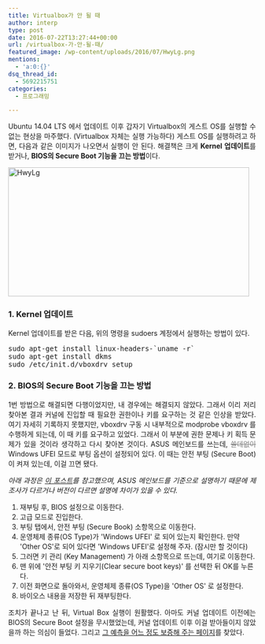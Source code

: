 ```yaml
---
title: Virtualbox가 안 될 때
author: interp
type: post
date: 2016-07-22T13:27:44+00:00
url: /virtualbox-가-안-될-때/
featured_image: /wp-content/uploads/2016/07/HwyLg.png
mentions:
  - 'a:0:{}'
dsq_thread_id:
  - 5692215751
categories:
  - 프로그래밍

---
```

<p style="text-align: justify;">
  Ubuntu 14.04 LTS 에서 업데이트 이후 갑자기 Virtualbox의 게스트 OS를 실행할 수 없는 현상을 마주했다. (Virtualbox 자체는 실행 가능하다) 게스트 OS를 실행하려고 하면, 다음과 같은 이미지가 나오면서 실행이 안 된다. 해결책은 크게 <strong>Kernel 업데이트</strong>를 받거나, <strong>BIOS의 Secure Boot 기능을 끄는 방법</strong>이다.
</p>

<img class="aligncenter wp-image-73 size-full" src="http://interp.ivyro.net/wp-content/uploads/2016/07/HwyLg.png" alt="HwyLg" width="490" height="262" srcset="https://interp.blog/wp-content/uploads/2016/07/HwyLg.png 490w, https://interp.blog/wp-content/uploads/2016/07/HwyLg-300x160.png 300w" sizes="(max-width: 490px) 100vw, 490px" />

### 1. Kernel 업데이트

<div>
  Kernel 업데이트를 받은 다음, 위의 명령을 sudoers 계정에서 실행하는 방법이 있다.
</div>

<div>
  <pre class="brush: bash; title: ; notranslate" title="">
sudo apt-get install linux-headers-`uname -r`
sudo apt-get install dkms
sudo /etc/init.d/vboxdrv setup
</pre>
</div>

### 2. BIOS의 Secure Boot 기능을 끄는 방법

<p style="text-align: justify;">
  1번 방법으로 해결되면 다행이었지만, 내 경우에는 해결되지 않았다. 그래서 이리 저리 찾아본 결과 커널에 진입할 때 필요한 권한이나 키를 요구하는 것 같은 인상을 받았다. 여기 자세히 기록하지 못했지만, vboxdrv 구동 시 내부적으로 modprobe vboxdrv 를 수행하게 되는데, 이 때 키를 요구하고 있었다. 그래서 이 부분에 권한 문제나 키 획득 문제가 있을 것이라 생각하고 다시 찾아본 것이다. ASUS 메인보드를 쓰는데, <span style="color: #808080;"><del>쓸데없이</del></span> Windows UFEI 모드로 부팅 옵션이 설정되어 있다. 이 때는 안전 부팅 (Secure Boot) 이 켜져 있는데, 이걸 끄면 됐다.
</p>

<p style="text-align: justify;">
  <em>아래 과정은 <a href="https://www.all4os.com/windows/disable-asus-motherboards-uefi-secure-boot.html">이 포스트</a>를 참고했으며, ASUS 메인보드를 기준으로 설명하기 때문에 제조사가 다르거나 버전이 다르면 설명에 차이가 있을 수 있다.</em>
</p>

  1. 재부팅 후, BIOS 설정으로 이동한다.
  2. 고급 모드로 진입한다.
  3. 부팅 탭에서, 안전 부팅 (Secure Book) 소항목으로 이동한다.
  4. 운영체제 종류(OS Type)가 'Windows UFEI' 로 되어 있는지 확인한다. 만약 'Other OS'로 되어 있다면 'Windows UFEI'로 설정해 주자. (잠시만 할 것이다)
  5. 그러면 키 관리 (Key Management) 가 아래 소항목으로 뜨는데, 여기로 이동한다.
  6. 맨 위에 '안전 부팅 키 지우기(Clear secure boot keys)' 를 선택한 뒤 OK를 누른다.
  7. 이전 화면으로 돌아와서, 운영체제 종류(OS Type)을 'Other OS' 로 설정한다.
  8. 바이오스 내용을 저장한 뒤 재부팅한다.

<p style="text-align: justify;">
  조치가 끝나고 난 뒤, Virtual Box 실행이 원활했다. 아마도 커널 업데이트 이전에는 BIOS의 Secure Boot 설정을 무시했었는데, 커널 업데이트 이후 이걸 받아들이지 않았을까 하는 의심이 들었다. 그리고 <a href="http://askubuntu.com/questions/799661/has-3-19-0-65-introduced-new-secure-boot-requirements-to-14-04-lts">그 예측을 어느 정도 보증해 주는 페이지</a>를 찾았다.
</p>

&nbsp;